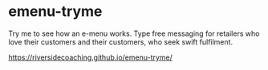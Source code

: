 # emenu-tryme
Try me to see how an e-menu works. Type free messaging for retailers who love their customers and their customers, who seek swift fulfilment.


https://riversidecoaching.github.io/emenu-tryme/
